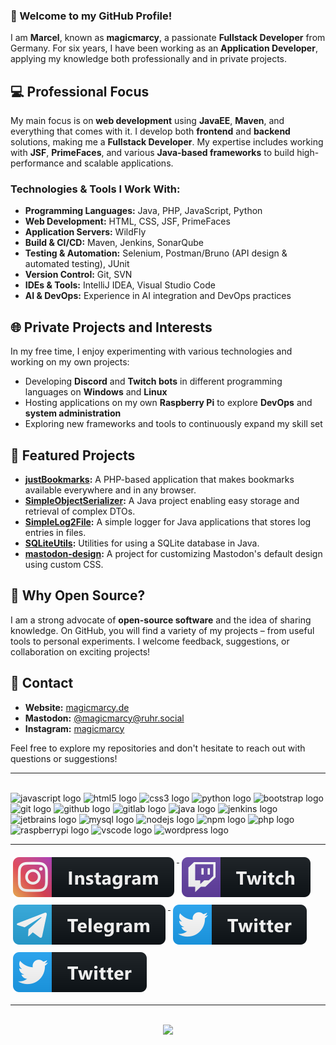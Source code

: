 ### 👋 Welcome to my GitHub Profile!

I am **Marcel**, known as **magicmarcy**, a passionate **Fullstack Developer** from Germany. For six years, I have been working as an **Application Developer**, applying my knowledge both professionally and in private projects.

## 💻 Professional Focus
My main focus is on **web development** using **JavaEE**, **Maven**, and everything that comes with it. I develop both **frontend** and **backend** solutions, making me a **Fullstack Developer**. My expertise includes working with **JSF**, **PrimeFaces**, and various **Java-based frameworks** to build high-performance and scalable applications.

### Technologies & Tools I Work With:
- **Programming Languages:** Java, PHP, JavaScript, Python  
- **Web Development:** HTML, CSS, JSF, PrimeFaces  
- **Application Servers:** WildFly  
- **Build & CI/CD:** Maven, Jenkins, SonarQube  
- **Testing & Automation:** Selenium, Postman/Bruno (API design & automated testing), JUnit  
- **Version Control:** Git, SVN  
- **IDEs & Tools:** IntelliJ IDEA, Visual Studio Code  
- **AI & DevOps:** Experience in AI integration and DevOps practices  

## 🌐 Private Projects and Interests
In my free time, I enjoy experimenting with various technologies and working on my own projects:

- Developing **Discord** and **Twitch bots** in different programming languages on **Windows** and **Linux**  
- Hosting applications on my own **Raspberry Pi** to explore **DevOps** and **system administration**  
- Exploring new frameworks and tools to continuously expand my skill set  

## 📌 Featured Projects

- **[justBookmarks](https://github.com/magicmarcy/justBookmarks):** A PHP-based application that makes bookmarks available everywhere and in any browser.  
- **[SimpleObjectSerializer](https://github.com/magicmarcy/SimpleObjectSerializer):** A Java project enabling easy storage and retrieval of complex DTOs.  
- **[SimpleLog2File](https://github.com/magicmarcy/SimpleLog2File):** A simple logger for Java applications that stores log entries in files.
- **[SQLiteUtils](https://github.com/magicmarcy/SQLiteUtils):** Utilities for using a SQLite database in Java.   
- **[mastodon-design](https://github.com/magicmarcy/mastodon-design):** A project for customizing Mastodon's default design using custom CSS.  

## 🔗 Why Open Source?
I am a strong advocate of **open-source software** and the idea of sharing knowledge. On GitHub, you will find a variety of my projects – from useful tools to personal experiments. I welcome feedback, suggestions, or collaboration on exciting projects!

## 💌 Contact
- **Website:** [magicmarcy.de](https://magicmarcy.de)  
- **Mastodon:** [@magicmarcy@ruhr.social](https://ruhr.social/@magicmarcy)  
- **Instagram:** [magicmarcy](https://instagram.com/magicmarcy)  

Feel free to explore my repositories and don't hesitate to reach out with questions or suggestions!

<hr/>

<br clear="both">

<div align="left">
  <img src="https://cdn.jsdelivr.net/gh/devicons/devicon/icons/javascript/javascript-original.svg" height="30" width="42" alt="javascript logo"  />
  <img src="https://cdn.jsdelivr.net/gh/devicons/devicon/icons/html5/html5-original.svg" height="30" width="42" alt="html5 logo"  />
  <img src="https://cdn.jsdelivr.net/gh/devicons/devicon/icons/css3/css3-original.svg" height="30" width="42" alt="css3 logo"  />
  <img src="https://cdn.jsdelivr.net/gh/devicons/devicon/icons/python/python-original.svg" height="30" width="42" alt="python logo"  />
  <img src="https://cdn.jsdelivr.net/gh/devicons/devicon/icons/bootstrap/bootstrap-original.svg" height="30" width="42" alt="bootstrap logo"  />
  <img src="https://cdn.jsdelivr.net/gh/devicons/devicon/icons/git/git-original.svg" height="30" width="42" alt="git logo"  />
  <img src="https://cdn.jsdelivr.net/gh/devicons/devicon/icons/github/github-original.svg" height="30" width="42" alt="github logo"  />
  <img src="https://cdn.jsdelivr.net/gh/devicons/devicon/icons/gitlab/gitlab-original.svg" height="30" width="42" alt="gitlab logo"  />
  <img src="https://cdn.jsdelivr.net/gh/devicons/devicon/icons/java/java-original.svg" height="30" width="42" alt="java logo"  />
  <img src="https://cdn.jsdelivr.net/gh/devicons/devicon/icons/jenkins/jenkins-line.svg" height="30" width="42" alt="jenkins logo"  />
  <img src="https://cdn.jsdelivr.net/gh/devicons/devicon/icons/jetbrains/jetbrains-original.svg" height="30" width="42" alt="jetbrains logo"  />
  <img src="https://cdn.jsdelivr.net/gh/devicons/devicon/icons/mysql/mysql-original.svg" height="30" width="42" alt="mysql logo"  />
  <img src="https://cdn.jsdelivr.net/gh/devicons/devicon/icons/nodejs/nodejs-original.svg" height="30" width="42" alt="nodejs logo"  />
  <img src="https://cdn.jsdelivr.net/gh/devicons/devicon/icons/npm/npm-original-wordmark.svg" height="30" width="42" alt="npm logo"  />
  <img src="https://cdn.jsdelivr.net/gh/devicons/devicon/icons/php/php-original.svg" height="30" width="42" alt="php logo"  />
  <img src="https://cdn.jsdelivr.net/gh/devicons/devicon/icons/raspberrypi/raspberrypi-original.svg" height="30" width="42" alt="raspberrypi logo"  />
  <img src="https://cdn.jsdelivr.net/gh/devicons/devicon/icons/vscode/vscode-original.svg" height="30" width="42" alt="vscode logo"  />
  <img src="https://cdn.jsdelivr.net/gh/devicons/devicon/icons/wordpress/wordpress-original.svg" height="30" width="42" alt="wordpress logo"  />
</div>

<hr/>

<p align="left">
  <a href="https://www.instagram.com/magicmarcy/" target="_blank">
    <img src="https://github.com/MikeCodesDotNET/ColoredBadges/blob/master/svg/social/instagram.svg" alt="instagram" style="vertical-align:top; margin:6px 4px">
  </a>  
  <a href="https://twitch.tv/w8abit_de" target="_blank">
    <img src="https://github.com/MikeCodesDotNET/ColoredBadges/blob/master/svg/streaming/twitch.svg" alt="twitch" style="vertical-align:top; margin:6px 4px">
  </a> 
  <a href="https://t.me/marcyessen" target="_blank">
    <img src="https://github.com/MikeCodesDotNET/ColoredBadges/blob/master/svg/social/telegram.svg" alt="telegram" style="vertical-align:top; margin:6px 4px">
  </a>    
  <a href="https://twitter.com/magic_marcy" target="_blank">
    <img src="https://github.com/MikeCodesDotNET/ColoredBadges/blob/master/svg/social/twitter.svg" alt="twitter" style="vertical-align:top; margin:6px 4px">
  </a>
  <a href="https://twitter.com/w8abit_de" target="_blank">
    <img src="https://github.com/MikeCodesDotNET/ColoredBadges/blob/master/svg/social/twitter.svg" alt="twitter" style="vertical-align:top; margin:6px 4px">
  </a>
</p>

<hr/>

<br clear="both">

<div align="center">
  <img src="https://visitor-badge.laobi.icu/badge?page_id=magicmarcy.magicmarcy&"  />
</div>

###
